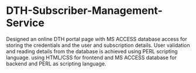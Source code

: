 # DTH-Subscriber-Management-Service
Designed an online DTH portal page with MS ACCESS database access for storing the credentials and the user and subscription details.
User validation and reading details from the database is achieved using PERL scripting language.
 using HTML/CSS for frontend and MS ACCESS database for backend and PERL  as scripting language.
